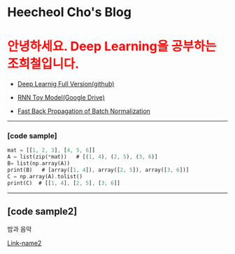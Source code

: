 # Heecheol Cho's Blog

# <span style="color:red"> 안녕하세요. Deep Learning을 공부하는 조희철입니다. </span>


	
 * [Deep Learnig Full Version(github)][1]

 * [RNN Toy Model(Google Drive)][2]
 
 * [Fast Back Propagation of Batch Normalization][3]


---
### [code sample]
```rust
mat = [[1, 2, 3], [4, 5, 6]]
A = list(zip(*mat))   # [(1, 4), (2, 5), (3, 6)]
B= list(np.array(A))
print(B)   # [array([1, 4]), array([2, 5]), array([3, 6])]
C = np.array(A).tolist()
print(C)  # [[1, 4], [2, 5], [3, 6]]
```

---


## [code sample2]



































밤과 음악 

[Link-name2](#code-sample)

























[1]: http://en.wikipedia.org/wiki/Markdown        "Markdown"

[1]:https://github.com/hccho2/hccho2.github.io/blob/master/DeepLearning.pdf/ "링크제목1"
[2]:https://drive.google.com/file/d/1FlGwtl3Uy7xhRwCdlfeBcfCO0pOSUzaX/view?usp=sharing/ "링크제목2"
[3]:https://github.com/hccho2/hccho2.github.io/blob/master/Fast-BN-BackPropagation.pdf/ "링크제목3"
